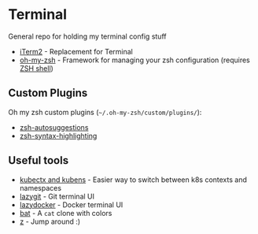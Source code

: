 # Terminal

General repo for holding my terminal config stuff

- [iTerm2](https://www.iterm2.com/) - Replacement for Terminal
- [oh-my-zsh](https://github.com/robbyrussell/oh-my-zsh) - Framework for managing your zsh configuration (requires [ZSH shell](https://github.com/robbyrussell/oh-my-zsh/wiki/Installing-ZSH#how-to-install-zsh-in-many-platforms))

## Custom Plugins

Oh my zsh custom plugins (`~/.oh-my-zsh/custom/plugins/`):

- [zsh-autosuggestions](https://github.com/zsh-users/zsh-autosuggestions)
- [zsh-syntax-highlighting](https://github.com/zsh-users/zsh-syntax-highlighting)

## Useful tools

- [kubectx and kubens](https://github.com/ahmetb/kubectx) - Easier way to switch between k8s contexts and namespaces
- [lazygit](https://github.com/jesseduffield/lazygit) - Git terminal UI
- [lazydocker](https://github.com/jesseduffield/lazydocker) - Docker terminal UI
- [bat](https://github.com/sharkdp/bat) - A `cat` clone with colors
- [z](https://github.com/rupa/z) - Jump around :)
